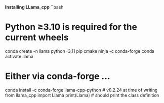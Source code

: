**Installing LLama_cpp**
``bash
# Python ≥3.10 is required for the current wheels
conda create -n llama python=3.11 pip cmake ninja -c conda-forge
conda activate llama
# Either via conda-forge …
conda install -c conda-forge llama-cpp-python      # v0.2.24 at time of writing
from llama_cpp import Llama
print(Llama)   # should print the class definition
```
